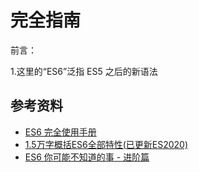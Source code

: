 # 完全指南





前言：

1.这里的“ES6”泛指 ES5 之后的新语法







## 参考资料

- [ES6 完全使用手册](https://juejin.cn/post/6844903726201700365)
- [1.5万字概括ES6全部特性(已更新ES2020)](https://juejin.cn/post/6844903959283367950#heading-21)
- [ES6 你可能不知道的事 - 进阶篇](https://mp.weixin.qq.com/s?__biz=MzA4ODUzNTE2Nw==&mid=2451046817&idx=1&sn=ee4af07eed742d0df9dbad676c6f9e84&chksm=87c418b1b0b391a79f27f3db6abc46c05fe8d993d98bb12e68823b96e92f34bfc84f21667e03&mpshare=1&scene=1&srcid=&sharer_sharetime=1585194801642&sharer_shareid=778ad5bf3b27e0078eb105d7277263f6#rd)